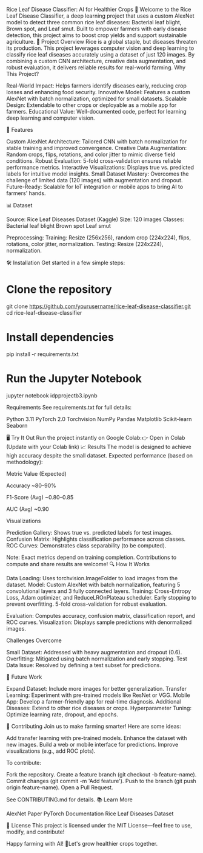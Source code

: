 Rice Leaf Disease Classifier: AI for Healthier Crops 🌾
Welcome to the Rice Leaf Disease Classifier, a deep learning project that uses a custom AlexNet model to detect three common rice leaf diseases: Bacterial leaf blight, Brown spot, and Leaf smut. Built to empower farmers with early disease detection, this project aims to boost crop yields and support sustainable agriculture.
🚀 Project Overview
Rice is a global staple, but diseases threaten its production. This project leverages computer vision and deep learning to classify rice leaf diseases accurately using a dataset of just 120 images. By combining a custom CNN architecture, creative data augmentation, and robust evaluation, it delivers reliable results for real-world farming.
Why This Project?

Real-World Impact: Helps farmers identify diseases early, reducing crop losses and enhancing food security.
Innovative Model: Features a custom AlexNet with batch normalization, optimized for small datasets.
Scalable Design: Extendable to other crops or deployable as a mobile app for farmers.
Educational Value: Well-documented code, perfect for learning deep learning and computer vision.

🌟 Features

Custom AlexNet Architecture: Tailored CNN with batch normalization for stable training and improved convergence.
Creative Data Augmentation: Random crops, flips, rotations, and color jitter to mimic diverse field conditions.
Robust Evaluation: 5-fold cross-validation ensures reliable performance metrics.
Interactive Visualizations: Displays true vs. predicted labels for intuitive model insights.
Small Dataset Mastery: Overcomes the challenge of limited data (120 images) with augmentation and dropout.
Future-Ready: Scalable for IoT integration or mobile apps to bring AI to farmers' hands.

📊 Dataset

Source: Rice Leaf Diseases Dataset (Kaggle)
Size: 120 images
Classes:
Bacterial leaf blight
Brown spot
Leaf smut


Preprocessing:
Training: Resize (256x256), random crop (224x224), flips, rotations, color jitter, normalization.
Testing: Resize (224x224), normalization.



🛠️ Installation
Get started in a few simple steps:
# Clone the repository
git clone https://github.com/yourusername/rice-leaf-disease-classifier.git
cd rice-leaf-disease-classifier

# Install dependencies
pip install -r requirements.txt

# Run the Jupyter Notebook
jupyter notebook idpprojectb3.ipynb

Requirements
See requirements.txt for full details:

Python 3.11
PyTorch 2.0
Torchvision
NumPy
Pandas
Matplotlib
Scikit-learn
Seaborn

🖥️ Try It Out
Run the project instantly on Google Colab:👉 Open in Colab (Update with your Colab link)
📈 Results
The model is designed to achieve high accuracy despite the small dataset. Expected performance (based on methodology):



Metric
Value (Expected)



Accuracy
~80–90%


F1-Score (Avg)
~0.80–0.85


AUC (Avg)
~0.90


Visualizations

Prediction Gallery: Shows true vs. predicted labels for test images.
Confusion Matrix: Highlights classification performance across classes.
ROC Curves: Demonstrates class separability (to be computed).

Note: Exact metrics depend on training completion. Contributions to compute and share results are welcome!
🔍 How It Works

Data Loading: Uses torchvision.ImageFolder to load images from the dataset.
Model: Custom AlexNet with batch normalization, featuring 5 convolutional layers and 3 fully connected layers.
Training:
Cross-Entropy Loss, Adam optimizer, and ReduceLROnPlateau scheduler.
Early stopping to prevent overfitting.
5-fold cross-validation for robust evaluation.


Evaluation: Computes accuracy, confusion matrix, classification report, and ROC curves.
Visualization: Displays sample predictions with denormalized images.

Challenges Overcome

Small Dataset: Addressed with heavy augmentation and dropout (0.6).
Overfitting: Mitigated using batch normalization and early stopping.
Test Data Issue: Resolved by defining a test subset for predictions.

🌱 Future Work

Expand Dataset: Include more images for better generalization.
Transfer Learning: Experiment with pre-trained models like ResNet or VGG.
Mobile App: Develop a farmer-friendly app for real-time diagnosis.
Additional Diseases: Extend to other rice diseases or crops.
Hyperparameter Tuning: Optimize learning rate, dropout, and epochs.

🤝 Contributing
Join us to make farming smarter! Here are some ideas:

Add transfer learning with pre-trained models.
Enhance the dataset with new images.
Build a web or mobile interface for predictions.
Improve visualizations (e.g., add ROC plots).

To contribute:

Fork the repository.
Create a feature branch (git checkout -b feature-name).
Commit changes (git commit -m 'Add feature').
Push to the branch (git push origin feature-name).
Open a Pull Request.

See CONTRIBUTING.md for details.
📚 Learn More

AlexNet Paper
PyTorch Documentation
Rice Leaf Diseases Dataset

📜 License
This project is licensed under the MIT License—feel free to use, modify, and contribute!

Happy farming with AI! 🚜Let's grow healthier crops together.
